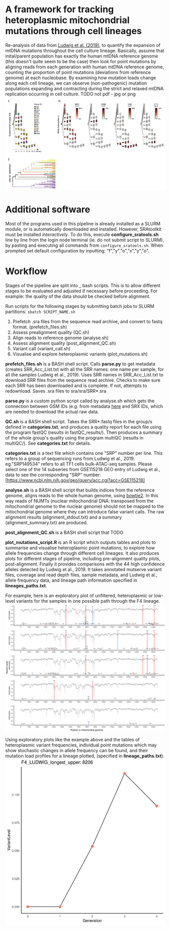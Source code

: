 # A framework for tracking heteroplasmic mitochondrial mutations through cell lineages
Re-analysis of data from [Ludwig et al. (2019)](https://doi.org/10.1016/j.cell.2019.01.022), to quantify the expansion of mtDNA mutations throughout the cell culture lineage.  Basically, assume that inital/parent population has exactly the human mtDNA reference genome (this doesn't quite seem to be the case) then look for point mutations by aligning reads from each generation with human mtDNA reference genome, counting the proportion of point mutations (deviations from reference genome) at each nucleobase.  By examining how mutation loads change along each cell lineage, we can observe (non-pathogenic) mutation populations expanding and contracting during the strict and relaxed mtDNA replication occurring in cell culture.
TODO not pdf - jpg or png
<img src="LudwigFigs.pdf">


# Additional software 
Most of the programs used in this pipeline is already installed as a SLURM module, or is automatically downloaded and installed. However, SRAtoolkit must be installed _interactively_. To do this, execute **configure\_sratools.sh** line by line from the login node terminal (ie. do not submit script to SLURM), by pasting and executing all commands from `configure_sratools.sh`. When prompted set default configuration by inputting: "f","y","o","x","y","o".

# Workflow
Stages of the pipeline are split into _ bash scripts. This is to allow different stages to be evaluated and adjusted if necessary before proceeding. For example: the quality of the data should be checked before alignment.


Run scripts for the following stages by submitting batch jobs to SLURM partitions: `sbatch SCRIPT_NAME.sh`


1. Prefetch .sra files from the sequence read archive, and convert to fastq format. (prefetch\_files.sh)
2. Assess prealignment quality (QC.sh)
3. Align reads to reference genome (analyse.sh)
4. Assess alignment quality (post\_alignment\_QC.sh)
5. Variant call (variant\_call.sh)
6. Visualise and explore heteroplasmic variants (plot\_mutations.sh)

**prefetch\_files.sh** is a BASH shell script. Calls **parse.py** to get metadata (creates SRR\_Acc\_List.txt with all the SRR names: one name per sample, for all the samples Ludwig et al., 2019). Uses SRR names in SRR\_Acc\_List.txt to download SRR files from the sequence read archive. Checks to make sure each SRR has been downloaded and is complete. If not, attempts to redownload. Saves .sra files to sra/sra/SRR\*.sra

**parse.py** is a custom python script called by analyse.sh which gets the connection between GSM IDs (e.g. from metadata [here](https://www.ncbi.nlm.nih.gov/geo/query/acc.cgi?acc=GSE115218) and SRX IDs, which are needed to download the actual raw data.

**QC.sh** is a BASH shell script. Takes the SRR\*.fastq files in the group/s defined in **categories.txt**, and produces a quality report for each file using the program fastQC (results in fastQC\_results/). Then produces a summary of the whole group's quality using the program multiQC (results in multiQC/). See **categories.txt** for details.

**categories.txt** is a text file which contains one "SRP" number per line. This refers to a group of sequencing runs from Ludwig et al., 2019. eg."SRP149534" refers to all TF1 cells bulk-ATAC-seq samples. Please select one of the 14 subseries from GSE115218 GEO entry of Ludwig et al., data to see the corresponding "SRP" number: [https://www.ncbi.nlm.nih.gov/geo/query/acc.cgi?acc=GSE115218]

**analyse.sh** is a BASH shell script that builds indices from the reference genome, aligns reads to the whole human genome, using [bowtie2](http://bowtie-bio.sourceforge.net/bowtie2/index.shtml). In this way reads of NUMTs (nuclear mitochondrial DNA: transposed from the mitochondrial genome to the nuclear genome) should not be mapped to the mitochondrial genome where they can introduce false variant calls. The raw alignment results (alignment\_stdout.txt) and a summary (alignment\_summary.txt) are produced. 

**post\_alignment\_QC.sh** is a BASH shell script that TODO


 
**plot\_mutations\_script.R** is an R script which outputs tables and plots to summarise and visualise heteroplasmic point mutations, to explore how allele frequencies change through different cell lineages. It also produces plots for different stages of pipeline, including pre-alignment quality plots, post-alignment. Finally it provides comparisons with the 44 high confidence alleles detected by Ludwig et al., 2019. 
It takes annotated mutserve variant files, coverage and read depth files, sample metadata, and Ludwig et al., allele frequency data, and lineage path information specified in **lineages\_paths.txt**.

For example, here is an exploratory plot of unfiltered, heteroplasmic or low-level variants for the samples in one possible path through the F4 lineage.
<img src="results/F4_LUDWIG_longest_upper_HET_OR_LOWLVL_nofilt.png">

Using exploratory plots like the example above and the tables of heteroplasmic variant frequencies, individual point mutations which may show stochastic changes in allele frequency can be found, and their mutation load profiles for a lineage plotted, (specified in **lineage\_paths.txt**).
<img src="results/F4_LUDWIG_longest_upper_pos_8206.png">
